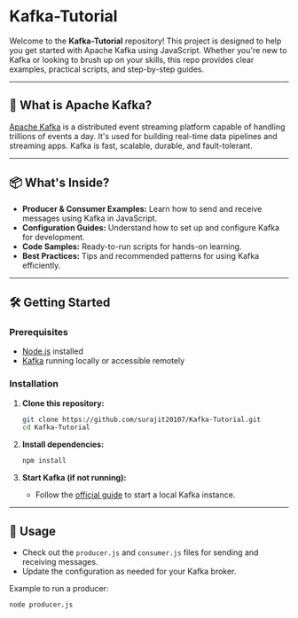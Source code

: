 # Kafka-Tutorial

Welcome to the **Kafka-Tutorial** repository! This project is designed to help you get started with Apache Kafka using JavaScript. Whether you're new to Kafka or looking to brush up on your skills, this repo provides clear examples, practical scripts, and step-by-step guides.

---

## 🚀 What is Apache Kafka?

[Apache Kafka](https://kafka.apache.org/) is a distributed event streaming platform capable of handling trillions of events a day. It's used for building real-time data pipelines and streaming apps. Kafka is fast, scalable, durable, and fault-tolerant.

---

## 📦 What's Inside?

- **Producer & Consumer Examples:** Learn how to send and receive messages using Kafka in JavaScript.
- **Configuration Guides:** Understand how to set up and configure Kafka for development.
- **Code Samples:** Ready-to-run scripts for hands-on learning.
- **Best Practices:** Tips and recommended patterns for using Kafka efficiently.

---

## 🛠️ Getting Started

### Prerequisites

- [Node.js](https://nodejs.org/) installed
- [Kafka](https://kafka.apache.org/downloads) running locally or accessible remotely

### Installation

1. **Clone this repository:**
    ```bash
    git clone https://github.com/surajit20107/Kafka-Tutorial.git
    cd Kafka-Tutorial
    ```

2. **Install dependencies:**
    ```bash
    npm install
    ```

3. **Start Kafka (if not running):**
    - Follow the [official guide](https://kafka.apache.org/quickstart) to start a local Kafka instance.

---

## 📝 Usage

- Check out the `producer.js` and `consumer.js` files for sending and receiving messages.
- Update the configuration as needed for your Kafka broker.

Example to run a producer:
```bash
node producer.js